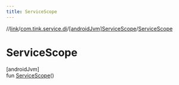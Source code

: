 ```yaml
---
title: ServiceScope
---
```

//[link](../../../index.html)/[com.tink.service.di](../index.html)/[[androidJvm]ServiceScope](index.html)/[ServiceScope](-service-scope.html)



# ServiceScope



[androidJvm]\
fun [ServiceScope](-service-scope.html)()





